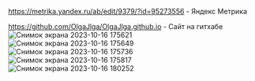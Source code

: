 https://metrika.yandex.ru/ab/edit/9379/?id=95273556 - Яндекс Метрика

https://github.com/OlgaJlga/OlgaJlga.github.io - Сайт на гитхабе
![Снимок экрана 2023-10-16 175621](https://github.com/OlgaJlga/OlgaJlgaa.github.io/assets/119102783/f8b37318-bbf6-48b0-8afd-cd879d2bd4ed)
![Снимок экрана 2023-10-16 175649](https://github.com/OlgaJlga/OlgaJlgaa.github.io/assets/119102783/51e79a4a-e92f-4930-af78-96a02f870ba0)
![Снимок экрана 2023-10-16 175736](https://github.com/OlgaJlga/OlgaJlgaa.github.io/assets/119102783/3b66c698-a78c-4279-bd10-df56c1bd3f9a)
![Снимок экрана 2023-10-16 175817](https://github.com/OlgaJlga/OlgaJlgaa.github.io/assets/119102783/3c421ba3-291f-4f8e-b0b7-f1619d46a7a3)
![Снимок экрана 2023-10-16 180252](https://github.com/OlgaJlga/OlgaJlgaa.github.io/assets/119102783/e70be855-0593-4d2c-93cb-a7bf90b7fb58)
